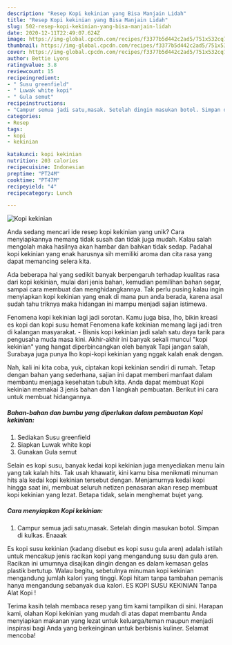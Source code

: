 ```yaml
---
description: "Resep Kopi kekinian yang Bisa Manjain Lidah"
title: "Resep Kopi kekinian yang Bisa Manjain Lidah"
slug: 502-resep-kopi-kekinian-yang-bisa-manjain-lidah
date: 2020-12-11T22:49:07.624Z
image: https://img-global.cpcdn.com/recipes/f3377b5d442c2ad5/751x532cq70/kopi-kekinian-foto-resep-utama.jpg
thumbnail: https://img-global.cpcdn.com/recipes/f3377b5d442c2ad5/751x532cq70/kopi-kekinian-foto-resep-utama.jpg
cover: https://img-global.cpcdn.com/recipes/f3377b5d442c2ad5/751x532cq70/kopi-kekinian-foto-resep-utama.jpg
author: Bettie Lyons
ratingvalue: 3.8
reviewcount: 15
recipeingredient:
- " Susu greenfield"
- " Luwak white kopi"
- " Gula semut"
recipeinstructions:
- "Campur semua jadi satu,masak. Setelah dingin masukan botol. Simpan di kulkas. Enaaak"
categories:
- Resep
tags:
- kopi
- kekinian

katakunci: kopi kekinian 
nutrition: 203 calories
recipecuisine: Indonesian
preptime: "PT24M"
cooktime: "PT47M"
recipeyield: "4"
recipecategory: Lunch

---
```



![Kopi kekinian](https://img-global.cpcdn.com/recipes/f3377b5d442c2ad5/751x532cq70/kopi-kekinian-foto-resep-utama.jpg)

Anda sedang mencari ide resep kopi kekinian yang unik? Cara menyiapkannya memang tidak susah dan tidak juga mudah. Kalau salah mengolah maka hasilnya akan hambar dan bahkan tidak sedap. Padahal kopi kekinian yang enak harusnya sih memiliki aroma dan cita rasa yang dapat memancing selera kita.

Ada beberapa hal yang sedikit banyak berpengaruh terhadap kualitas rasa dari kopi kekinian, mulai dari jenis bahan, kemudian pemilihan bahan segar, sampai cara membuat dan menghidangkannya. Tak perlu pusing kalau ingin menyiapkan kopi kekinian yang enak di mana pun anda berada, karena asal sudah tahu triknya maka hidangan ini mampu menjadi sajian istimewa.

Fenomena kopi kekinian lagi jadi sorotan. Kamu juga bisa, lho, bikin kreasi es kopi dan kopi susu hemat Fenomena kafe kekinian memang lagi jadi tren di kalangan masyarakat. - Bisnis kopi kekinian jadi salah satu daya tarik para pengusaha muda masa kini. Akhir-akhir ini banyak sekali muncul &#34;kopi kekinian&#34; yang hangat diperbincangkan oleh banyak Tapi jangan salah, Surabaya juga punya lho kopi-kopi kekinian yang nggak kalah enak dengan.


Nah, kali ini kita coba, yuk, ciptakan kopi kekinian sendiri di rumah. Tetap dengan bahan yang sederhana, sajian ini dapat memberi manfaat dalam membantu menjaga kesehatan tubuh kita. Anda dapat membuat Kopi kekinian memakai 3 jenis bahan dan 1 langkah pembuatan. Berikut ini cara untuk membuat hidangannya.

<!--inarticleads1-->

##### Bahan-bahan dan bumbu yang diperlukan dalam pembuatan Kopi kekinian:

1. Sediakan  Susu greenfield
1. Siapkan  Luwak white kopi
1. Gunakan  Gula semut


Selain es kopi susu, banyak kedai kopi kekinian juga menyediakan menu lain yang tak kalah hits. Tak usah khawatir, kini kamu bisa menikmati minuman hits ala kedai kopi kekinian tersebut dengan. Menjamurnya kedai kopi hingga saat ini, membuat seluruh netizen penasaran akan resep membuat kopi kekinian yang lezat. Betapa tidak, selain menghemat bujet yang. 

<!--inarticleads2-->

##### Cara menyiapkan Kopi kekinian:

1. Campur semua jadi satu,masak. Setelah dingin masukan botol. Simpan di kulkas. Enaaak


Es kopi susu kekinian (kadang disebut es kopi susu gula aren) adalah istilah untuk mencakup jenis racikan kopi yang mengandung susu dan gula aren. Racikan ini umumnya disajikan dingin dengan es dalam kemasan gelas plastik bertutup. Walau begitu, sebetulnya minuman kopi kekinian mengandung jumlah kalori yang tinggi. Kopi hitam tanpa tambahan pemanis hanya mengandung sebanyak dua kalori. ES KOPI SUSU KEKINIAN Tanpa Alat Kopi ! 

Terima kasih telah membaca resep yang tim kami tampilkan di sini. Harapan kami, olahan Kopi kekinian yang mudah di atas dapat membantu Anda menyiapkan makanan yang lezat untuk keluarga/teman maupun menjadi inspirasi bagi Anda yang berkeinginan untuk berbisnis kuliner. Selamat mencoba!
